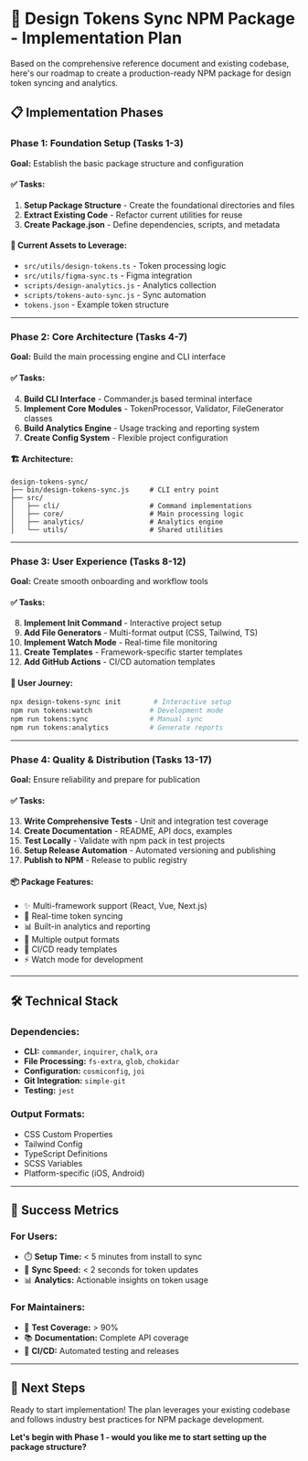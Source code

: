 # 🚀 Design Tokens Sync NPM Package - Implementation Plan

Based on the comprehensive reference document and existing codebase, here's our roadmap to create a production-ready NPM package for design token syncing and analytics.

## 📋 Implementation Phases

### Phase 1: Foundation Setup (Tasks 1-3)
**Goal:** Establish the basic package structure and configuration

#### ✅ Tasks:
1. **Setup Package Structure** - Create the foundational directories and files
2. **Extract Existing Code** - Refactor current utilities for reuse  
3. **Create Package.json** - Define dependencies, scripts, and metadata

#### 🎯 Current Assets to Leverage:
- `src/utils/design-tokens.ts` - Token processing logic
- `src/utils/figma-sync.ts` - Figma integration
- `scripts/design-analytics.js` - Analytics collection
- `scripts/tokens-auto-sync.js` - Sync automation
- `tokens.json` - Example token structure

---

### Phase 2: Core Architecture (Tasks 4-7)
**Goal:** Build the main processing engine and CLI interface

#### ✅ Tasks:
4. **Build CLI Interface** - Commander.js based terminal interface
5. **Implement Core Modules** - TokenProcessor, Validator, FileGenerator classes
6. **Build Analytics Engine** - Usage tracking and reporting system
7. **Create Config System** - Flexible project configuration

#### 🏗️ Architecture:
```
design-tokens-sync/
├── bin/design-tokens-sync.js     # CLI entry point
├── src/
│   ├── cli/                      # Command implementations  
│   ├── core/                     # Main processing logic
│   ├── analytics/                # Analytics engine
│   └── utils/                    # Shared utilities
```

---

### Phase 3: User Experience (Tasks 8-12)  
**Goal:** Create smooth onboarding and workflow tools

#### ✅ Tasks:
8. **Implement Init Command** - Interactive project setup
9. **Add File Generators** - Multi-format output (CSS, Tailwind, TS)
10. **Implement Watch Mode** - Real-time file monitoring
11. **Create Templates** - Framework-specific starter templates
12. **Add GitHub Actions** - CI/CD automation templates

#### 🎨 User Journey:
```bash
npx design-tokens-sync init        # Interactive setup
npm run tokens:watch              # Development mode
npm run tokens:sync               # Manual sync
npm run tokens:analytics          # Generate reports
```

---

### Phase 4: Quality & Distribution (Tasks 13-17)
**Goal:** Ensure reliability and prepare for publication

#### ✅ Tasks:
13. **Write Comprehensive Tests** - Unit and integration test coverage
14. **Create Documentation** - README, API docs, examples
15. **Test Locally** - Validate with npm pack in test projects
16. **Setup Release Automation** - Automated versioning and publishing
17. **Publish to NPM** - Release to public registry

#### 📦 Package Features:
- ✨ Multi-framework support (React, Vue, Next.js)
- 🔄 Real-time token syncing
- 📊 Built-in analytics and reporting  
- 🎨 Multiple output formats
- 🚀 CI/CD ready templates
- ⚡ Watch mode for development

---

## 🛠️ Technical Stack

### Dependencies:
- **CLI:** `commander`, `inquirer`, `chalk`, `ora`
- **File Processing:** `fs-extra`, `glob`, `chokidar`
- **Configuration:** `cosmiconfig`, `joi`
- **Git Integration:** `simple-git`
- **Testing:** `jest`

### Output Formats:
- CSS Custom Properties
- Tailwind Config
- TypeScript Definitions
- SCSS Variables
- Platform-specific (iOS, Android)

---

## 🎯 Success Metrics

### For Users:
- ⏱️ **Setup Time:** < 5 minutes from install to sync
- 🔄 **Sync Speed:** < 2 seconds for token updates
- 📊 **Analytics:** Actionable insights on token usage

### For Maintainers:
- 🧪 **Test Coverage:** > 90%
- 📚 **Documentation:** Complete API coverage
- 🚀 **CI/CD:** Automated testing and releases

---

## 🚀 Next Steps

Ready to start implementation! The plan leverages your existing codebase and follows industry best practices for NPM package development.

**Let's begin with Phase 1 - would you like me to start setting up the package structure?**
